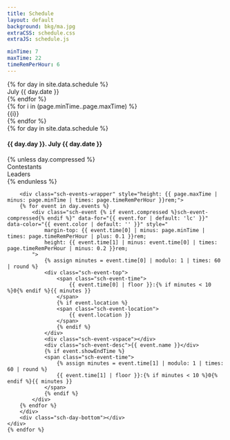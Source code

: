 ```yaml
---
title: Schedule
layout: default
background: bkg/ma.jpg
extraCSS: schedule.css
extraJS: schedule.js

minTime: 7
maxTime: 22
timeRemPerHour: 6
---
```


<div id="sch-tabs">
{% for day in site.data.schedule %}
<div class="sch-tab"><span class="sch-tab-month">July</span> {{ day.date }}</div>
{% endfor %}
</div>

<div id="sch-dividers-wrapper">
<div id="sch-dividers">
	{% for i in (page.minTime..page.maxTime) %}
	<div class="sch-divider" style="height: {{ page.timeRemPerHour }}rem;">
		<div class="sch-divider-num">{{i}}</div>
	</div>
	{% endfor %}
</div>
</div>
<div id="sch-wrapper">
	{% for day in site.data.schedule %}
	<div class="sch-day {% if day.compressed %} sch-day-compressed {% endif %}">
		<div class="sch-day-header">
			<h4><span class="fl">{{ day.day }}.</span> July {{ day.date }}</h4>
			{% unless day.compressed %}
			<div class="sch-day-subheader">
				<div>Contestants</div>
				<div>Leaders</div>
			</div>
			{% endunless %}
		</div>
		
		<div class="sch-events-wrapper" style="height: {{ page.maxTime | minus: page.minTime | times: page.timeRemPerHour }}rem;">
		{% for event in day.events %}
			<div class="sch-event {% if event.compressed %}sch-event-compressed{% endif %}" data-for="{{ event.for | default: 'lc' }}" data-color="{{ event.color | default: '' }}" style="
				margin-top: {{ event.time[0] | minus: page.minTime | times: page.timeRemPerHour | plus: 0.1 }}rem;
				height: {{ event.time[1] | minus: event.time[0] | times: page.timeRemPerHour | minus: 0.2 }}rem;
			">
				{% assign minutes = event.time[0] | modulo: 1 | times: 60 | round %}
				<div class="sch-event-top">
					<span class="sch-event-time">
						{{ event.time[0] | floor }}:{% if minutes < 10 %}0{% endif %}{{ minutes }}
					</span>
					{% if event.location %}
					<span class="sch-event-location">
						{{ event.location }}
					</span>
					{% endif %}
				</div>
				<div class="sch-event-vspace"></div>
				<div class="sch-event-desc">{{ event.name }}</div>
				{% if event.showEndTime %}
				<span class="sch-event-time">
					{% assign minutes = event.time[1] | modulo: 1 | times: 60 | round %}
					{{ event.time[1] | floor }}:{% if minutes < 10 %}0{% endif %}{{ minutes }}
				</span>
				{% endif %}
			</div>
		{% endfor %}
		</div>
		<div class="sch-day-bottom"></div>
	</div>
	{% endfor %}
</div>
